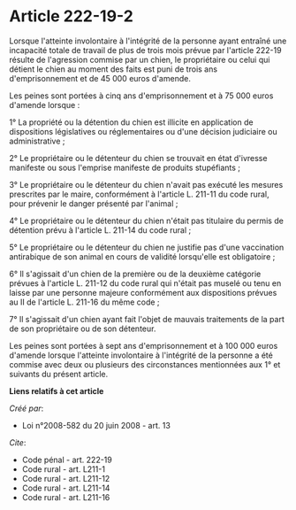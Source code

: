 # Article 222-19-2

Lorsque l'atteinte involontaire à l'intégrité de la personne ayant entraîné une incapacité totale de travail de plus de trois
mois prévue par l'article 222-19 résulte de l'agression commise par un chien, le propriétaire ou celui qui détient le chien
au moment des faits est puni de trois ans d'emprisonnement et de 45 000 euros d'amende. 

Les peines sont portées à cinq ans d'emprisonnement et à 75 000 euros d'amende lorsque : 

1° La propriété ou la détention du chien est illicite en application de dispositions législatives ou réglementaires ou d'une
décision judiciaire ou administrative ; 

2° Le propriétaire ou le détenteur du chien se trouvait en état d'ivresse manifeste ou sous l'emprise manifeste de produits
stupéfiants ; 

3° Le propriétaire ou le détenteur du chien n'avait pas exécuté les mesures prescrites par le maire, conformément à l'article
L. 211-11 du code rural, pour prévenir le danger présenté par l'animal ; 

4° Le propriétaire ou le détenteur du chien n'était pas titulaire du permis de détention prévu à l'article L. 211-14 du code
rural ; 

5° Le propriétaire ou le détenteur du chien ne justifie pas d'une vaccination antirabique de son animal en cours de validité
lorsqu'elle est obligatoire ; 

6° Il s'agissait d'un chien de la première ou de la deuxième catégorie prévues à l'article L. 211-12 du code rural qui
n'était pas muselé ou tenu en laisse par une personne majeure conformément aux dispositions prévues au II de l'article L.
211-16 du même code ; 

7° Il s'agissait d'un chien ayant fait l'objet de mauvais traitements de la part de son propriétaire ou de son détenteur. 

Les peines sont portées à sept ans d'emprisonnement et à 100 000 euros d'amende lorsque l'atteinte involontaire à l'intégrité
de la personne a été commise avec deux ou plusieurs des circonstances mentionnées aux 1° et suivants du présent article.

**Liens relatifs à cet article**

_Créé par_:

  - Loi n°2008-582 du 20 juin 2008 - art. 13

_Cite_:

  - Code pénal - art. 222-19
  - Code rural - art. L211-1
  - Code rural - art. L211-12
  - Code rural - art. L211-14
  - Code rural - art. L211-16
